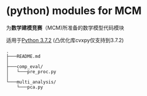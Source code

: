 # (python) modules for MCM

为**数学建模竞赛**（MCM)所准备的数学模型代码模块

适用于[<u>Python 3.7.2</u>](https://www.python.org/downloads/release/python-372/)
(凸优化库cvxpy仅支持到3.7.2)

```
.
├───README.md
│
├───comp_eval/
│   └───pre_proc.py
│
└───multi_analysis/
    └───pca.py
```